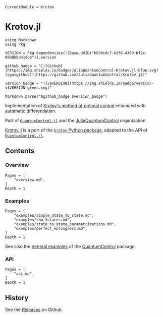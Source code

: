 ```@meta
CurrentModule = Krotov
```

# Krotov.jl

```@eval
using Markdown
using Pkg

VERSION = Pkg.dependencies()[Base.UUID("b05dcdc7-62f6-4360-bf2c-0898bba419de")].version

github_badge = "[![Github](https://img.shields.io/badge/JuliaQuantumControl-Krotov.jl-blue.svg?logo=github)](https://github.com/JuliaQuantumControl/Krotov.jl)"

version_badge = "![v$VERSION](https://img.shields.io/badge/version-v$VERSION-green.svg)"

Markdown.parse("$github_badge $version_badge")
```

Implementation of [Krotov's method of optimal control](https://arxiv.org/abs/1008.5126) enhanced with automatic differentiation.

Part of [`QuantumControl.jl`](https://github.com/JuliaQuantumControl/QuantumControl.jl#readme) and the [JuliaQuantumControl](https://github.com/JuliaQuantumControl) organization.

[Krotov.jl](https://github.com/JuliaQuantumControl/Krotov.jl) is a port of the [`krotov` Python package](https://github.com/qucontrol/krotov#readme), adapted to the API  of [`QuantumControl.jl`](https://github.com/JuliaQuantumControl/QuantumControl.jl#readme).


## Contents

### Overview

```@contents
Pages = [
    "overview.md",
]
Depth = 1
```

### Examples

```@contents
Pages = [
    "examples/simple_state_to_state.md",
    "examples/rho_3states.md",
    "examples/state_to_state_parametrizations.md",
    "examples/perfect_entanglers.md",
]
Depth = 1
```

See also the [general examples](https://juliaquantumcontrol.github.io/QuantumControl.jl/stable/examples/) of the [QuantumControl](https://juliaquantumcontrol.github.io/QuantumControl.jl/stable/) package.


### API

```@contents
Pages = [
    "api.md",
]
Depth = 1
```

## History

See the [Releases](https://github.com/JuliaQuantumControl/Krotov.jl/releases) on Github.
